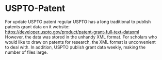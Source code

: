 # USPTO-Patent
For update USPTO patent regular
USPTO has a long traditional to publish patents grant data on it website: https://developer.uspto.gov/product/patent-grant-full-text-dataxml
However, the data was stored in the unhandy XML format. For scholars who would like to draw on patents for research, the XML format is unconvenient to deal with. In addition, USPTO publish grant data weekly, making the number of files large.
